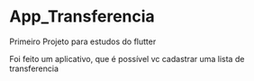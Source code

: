 # App_Transferencia
Primeiro Projeto para estudos do flutter

Foi feito um aplicativo, que é possível vc cadastrar uma lista de transferencia
